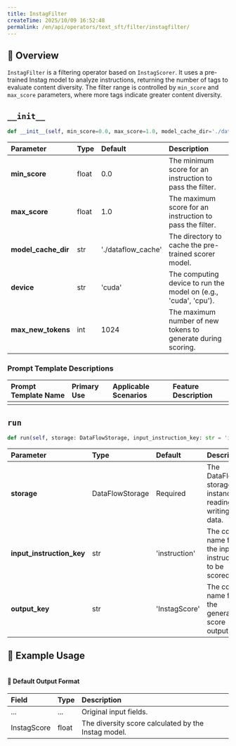 ```yaml
---
title: InstagFilter
createTime: 2025/10/09 16:52:48
permalink: /en/api/operators/text_sft/filter/instagfilter/
---
```


## 📘 Overview

`InstagFilter` is a filtering operator based on `InstagScorer`. It uses a pre-trained Instag model to analyze instructions, returning the number of tags to evaluate content diversity. The filter range is controlled by `min_score` and `max_score` parameters, where more tags indicate greater content diversity.

## `__init__`

```python
def __init__(self, min_score=0.0, max_score=1.0, model_cache_dir='./dataflow_cache', device='cuda', max_new_tokens=1024)
```

| Parameter | Type | Default | Description |
| :--- | :--- | :--- | :--- |
| **min_score** | float | 0.0 | The minimum score for an instruction to pass the filter. |
| **max_score** | float | 1.0 | The maximum score for an instruction to pass the filter. |
| **model_cache_dir** | str | './dataflow_cache' | The directory to cache the pre-trained scorer model. |
| **device** | str | 'cuda' | The computing device to run the model on (e.g., 'cuda', 'cpu'). |
| **max_new_tokens** | int | 1024 | The maximum number of new tokens to generate during scoring. |

### Prompt Template Descriptions

| Prompt Template Name | Primary Use | Applicable Scenarios | Feature Description |
| :--- | :--- | :--- | :--- |
| | | | |

## `run`

```python
def run(self, storage: DataFlowStorage, input_instruction_key: str = 'instruction', output_key: str = 'InstagScore')
```

| Parameter | Type | Default | Description |
| :--- | :--- | :--- | :--- |
| **storage** | DataFlowStorage | Required | The DataFlow storage instance for reading and writing data. |
| **input_instruction_key** | str | 'instruction' | The column name for the input instructions to be scored. |
| **output_key** | str | 'InstagScore' | The column name for the generated score output. |

## 🧠 Example Usage

```python

```

#### 🧾 Default Output Format

| Field | Type | Description |
| :--- | :--- | :--- |
| ... | ... | Original input fields. |
| InstagScore | float | The diversity score calculated by the Instag model. |
